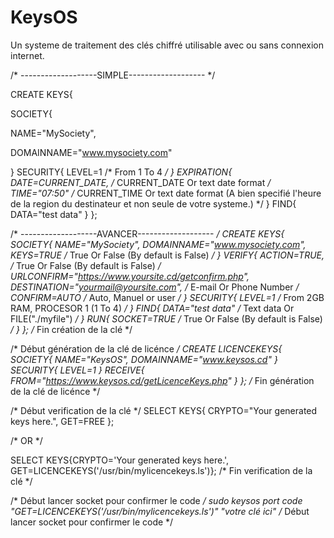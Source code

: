 # KeysOS
Un systeme de traitement des clés chiffré utilisable avec ou sans connexion internet.

/* -------------------SIMPLE------------------- */

CREATE KEYS{

SOCIETY{

NAME="MySociety",

DOMAINNAME="www.mysociety.com"

}
SECURITY{
LEVEL=1				/* From 1 To 4 */
}
EXPIRATION{
DATE=CURRENT_DATE,			/* CURRENT_DATE Or text date format */
TIME="07:50"				/* CURRENT_TIME Or text date format (A bien specifié l'heure de la region du destinateur et non seule de votre systeme.) */
}
FIND{
DATA="test data"
}
};




/* -------------------AVANCER------------------- */
CREATE KEYS{
SOCIETY{
NAME="MySociety",
DOMAINNAME="www.mysociety.com",	
KEYS=TRUE						/* True Or False (By default is False) */
}
VERIFY{
ACTION=TRUE,						/* True Or False (By default is False) */
URLCONFIRM="https://www.yoursite.cd/getconfirm.php",
DESTINATION="yourmail@yoursite.com",			/* E-mail Or Phone Number */
CONFIRM=AUTO						/* Auto, Manuel or user */
}
SECURITY{
LEVEL=1							/* From 2GB RAM, PROCESOR 1 (1 To 4) */
}
FIND{
DATA="test data"					/* Text data Or FILE("./myfile") */
}
RUN{
SOCKET=TRUE						/* True Or False (By default is False) */
}
};
/* Fin création de la clé */







/* Début génération de la clé de licénce */
CREATE LICENCEKEYS{
SOCIETY{
NAME="KeysOS",
DOMAINNAME="www.keysos.cd"
}
SECURITY{
LEVEL=1
}
RECEIVE{
FROM="https://www.keysos.cd/getLicenceKeys.php"
}
};
/* Fin génération de la clé de licénce */







/* Début verification de la clé */
SELECT KEYS{
CRYPTO="Your generated keys here.",
GET=FREE
};


/* OR */


SELECT KEYS{CRYPTO='Your generated keys here.', GET=LICENCEKEYS('/usr/bin/mylicencekeys.ls')};
/* Fin verification de la clé */






/* Début lancer socket pour confirmer le code */
sudo keysos port code "GET=LICENCEKEYS('/usr/bin/mylicencekeys.ls')" "votre clé ici"
/* Début lancer socket pour confirmer le code */
